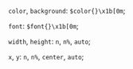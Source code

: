 `color`, `background`: `$color{}\x1b[0m`;

`font`: `$font{}\x1b[0m`;

`width`, `height`: `n`, `n%`, `auto`;

`x`, `y`: `n`, `n%`, `center`, `auto`;

<!-- `display`: `row`, `column`, `overlap`; -->
